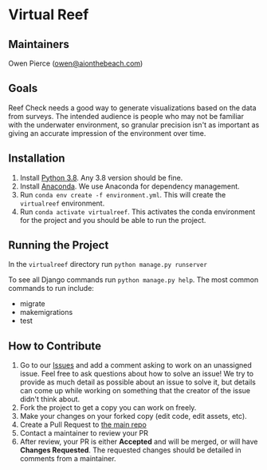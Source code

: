 # Virtual Reef

## Maintainers
Owen Pierce (owen@aionthebeach.com)

## Goals
Reef Check needs a good way to generate visualizations based on the data from surveys.
The intended audience is people who may not be familiar with the underwater environment,
so granular precision isn't as important as giving an accurate impression of the environment
over time.

## Installation
1. Install [Python 3.8](https://www.python.org/downloads/). Any 3.8 version should be fine.
2. Install [Anaconda](https://www.anaconda.com/products/individual). We use Anaconda for dependency management.
3. Run `conda env create -f environment.yml`. This will create the `virtualreef` environment.
4. Run `conda activate virtualreef`. This activates the conda environment for the project and you should be able to run the project.

## Running the Project
In the `virtualreef` directory run `python manage.py runserver`

To see all Django commands run `python manage.py help`. The most common commands to run include:
* migrate
* makemigrations
* test

## How to Contribute
1. Go to our [Issues](https://github.com/aionthebeach/virtual-reef/issues) and add a comment asking to work on an unassigned issue. Feel free to ask questions about how to solve an issue! We try to provide as much detail as possible about an issue to solve it, but details can come up while working on something that the creator of the issue didn't think about.
2. Fork the project to get a copy you can work on freely.
3. Make your changes on your forked copy (edit code, edit assets, etc).
4. Create a Pull Request to [the main repo](https://github.com/aionthebeach/virtual-reef)
5. Contact a maintainer to review your PR
6. After review, your PR is either **Accepted** and will be merged, or will have **Changes Requested**. The requested changes should be detailed in comments from a maintainer.

